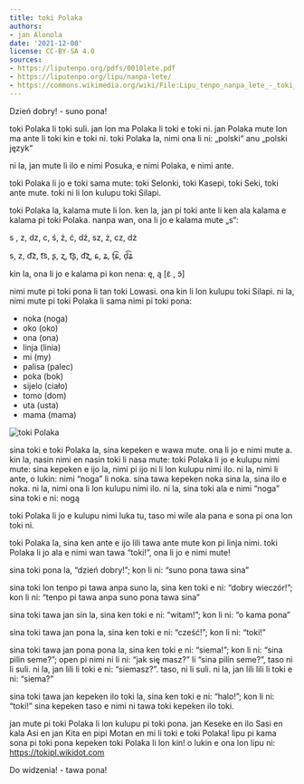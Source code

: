 ```yaml
---
title: toki Polaka
authors:
- jan Alonola
date: '2021-12-08'
license: CC-BY-SA 4.0
sources:
- https://liputenpo.org/pdfs/0010lete.pdf
- https://liputenpo.org/lipu/nanpa-lete/
- https://commons.wikimedia.org/wiki/File:Lipu_tenpo_nanpa_lete_-_toki_Polaka.png
---
```


Dzień dobry! - suno pona!

toki Polaka li toki suli. jan lon ma Polaka li toki e toki ni. jan Polaka mute lon ma ante li toki kin e toki ni. toki Polaka la, nimi ona li ni: „polski“ anu „polski język“

ni la, jan mute li ilo e nimi Posuka, e nimi Polaka, e nimi ante.

toki Polaka li jo e toki sama mute: toki Selonki, toki Kasepi, toki Seki, toki ante mute. toki ni li lon kulupu toki Silapi.

toki Polaka la, kalama mute li lon. ken la, jan pi toki ante li ken ala kalama e kalama pi toki Polaka. nanpa wan, ona li jo e kalama mute „s“:

s , z, dz, c, ś, ź, ć, dź, sz, ż, cz, dż

s, z, d͡z, t͡s, ʂ, ʐ, t͡ʂ, d͡ʐ, ɕ, ʑ, t̠͡ɕ, d̠͡ʑ

kin la, ona li jo e kalama pi kon nena: ę, ą [ɛ̃ , ɔ̃]

nimi mute pi toki pona li tan toki Lowasi. ona kin li lon kulupu toki Silapi. ni la, nimi mute pi toki Polaka li sama nimi pi toki pona:

- noka (noga)
- oko (oko)
- ona (ona)
- linja (linia)
- mi (my)
- palisa (palec)
- poka (bok)
- sijelo (ciało)
- tomo (dom)
- uta (usta)
- mama (mama)

![toki Polaka](https://upload.wikimedia.org/wikipedia/commons/8/8c/Lipu_tenpo_nanpa_lete_-_toki_Polaka.png)

sina toki e toki Polaka la, sina kepeken e wawa mute. ona li jo e nimi mute a. kin la, nasin nimi en nasin toki li nasa mute: toki Polaka li jo e kulupu nimi mute: sina kepeken e ijo la, nimi pi ijo ni li lon kulupu nimi ilo. ni la, nimi li ante, o lukin: nimi “noga” li noka. sina tawa kepeken noka sina la, sina ilo e noka. ni la, nimi ona li lon kulupu nimi ilo. ni la, sina toki ala e nimi “noga” sina toki e ni: nogą

toki Polaka li jo e kulupu nimi luka tu, taso mi wile ala pana e sona pi ona lon toki ni.

toki Polaka la, sina ken ante e ijo lili tawa ante mute kon pi linja nimi. toki Polaka li jo ala e nimi wan tawa “toki!”, ona li jo e nimi mute!

sina toki pona la, “dzień dobry!”; kon li ni: “suno pona tawa sina”

sina toki lon tenpo pi tawa anpa suno la, sina ken toki e ni: “dobry wieczór!”; kon li ni: “tenpo pi tawa anpa suno pona tawa sina”

sina toki tawa jan sin la, sina ken toki e ni: “witam!”; kon li ni: “o kama pona”

sina toki tawa jan pona la, sina ken toki e ni: “cześć!”; kon li ni: “toki!”

sina toki tawa jan pona pona la, sina ken toki e ni: “siema!”; kon li ni: “sina pilin seme?”; open pi nimi ni li ni: “jak się masz?” li “sina pilin seme?”, taso ni li suli. ni la, jan lili li toki e ni: “siemasz?”. taso, ni li suli. ni la, jan lili lili li toki e ni: “siema?”

sina toki tawa jan kepeken ilo toki la, sina ken toki e ni: “halo!”; kon li ni: “toki!” sina kepeken taso e nimi ni tawa toki kepeken ilo toki.

jan mute pi toki Polaka li lon kulupu pi toki pona. jan Keseke en ilo Sasi en kala Asi en jan Kita en pipi Motan en mi li toki e toki Polaka! lipu pi kama sona pi toki pona kepeken toki Polaka li lon kin! o lukin e ona lon lipu ni: https://tokipl.wikidot.com

Do widzenia! - tawa pona!